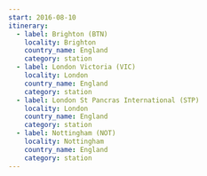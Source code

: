 ```yaml
---
start: 2016-08-10
itinerary:
  - label: Brighton (BTN)
    locality: Brighton
    country_name: England
    category: station
  - label: London Victoria (VIC)
    locality: London
    country_name: England
    category: station
  - label: London St Pancras International (STP)
    locality: London
    country_name: England
    category: station
  - label: Nottingham (NOT)
    locality: Nottingham
    country_name: England
    category: station
---
```

